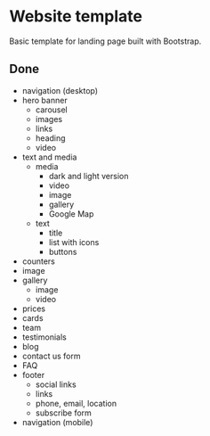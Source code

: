 # Website template
Basic template for landing page built with Bootstrap.

## Done
- navigation (desktop)
- hero banner
  - carousel
  - images
  - links
  - heading
  - video
- text and media
  - media
    - dark and light version
    - video
    - image
    - gallery
    - Google Map
  - text
    - title
    - list with icons
    - buttons
- counters
- image
- gallery
  - image
  - video
- prices
- cards
- team
- testimonials
- blog
- contact us form
- FAQ
- footer
  - social links
  - links
  - phone, email, location
  - subscribe form
- navigation (mobile)
